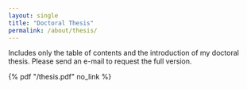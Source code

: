 ```yaml
---
layout: single
title: "Doctoral Thesis"
permalink: /about/thesis/
---
```


Includes only the table of contents and the introduction of my doctoral thesis. Please send an e-mail to request the full version.

{% pdf "/thesis.pdf" no_link %}